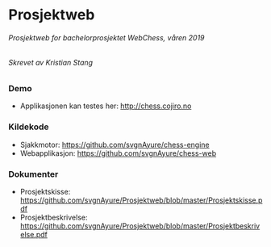 # Prosjektweb

###### Prosjektweb for bachelorprosjektet WebChess, våren 2019
###### Skrevet av Kristian Stang

### Demo
 - Applikasjonen kan testes her: http://chess.cojiro.no

### Kildekode
 - Sjakkmotor: https://github.com/svgnAyure/chess-engine
 - Webapplikasjon: https://github.com/svgnAyure/chess-web

### Dokumenter
 - Prosjektskisse: https://github.com/svgnAyure/Prosjektweb/blob/master/Prosjektskisse.pdf
 - Prosjektbeskrivelse: https://github.com/svgnAyure/Prosjektweb/blob/master/Prosjektbeskrivelse.pdf
